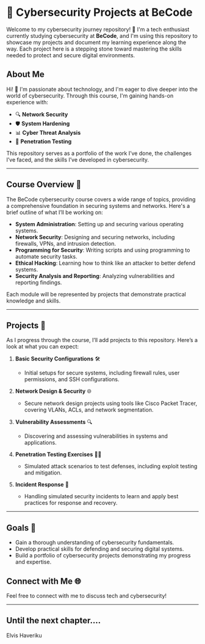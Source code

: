 
# 🔐 Cybersecurity Projects at BeCode

Welcome to my cybersecurity journey repository! 🚀 I'm a tech enthusiast currently studying cybersecurity at **BeCode**, and I'm using this repository to showcase my projects and document my learning experience along the way. Each project here is a stepping stone toward mastering the skills needed to protect and secure digital environments.

## About Me
Hi! 👋 I'm passionate about technology, and I'm eager to dive deeper into the world of cybersecurity. Through this course, I'm gaining hands-on experience with:
- 🔍 **Network Security**
- 🛡️ **System Hardening**
- 📊 **Cyber Threat Analysis**
- 🔧 **Penetration Testing**

This repository serves as a portfolio of the work I’ve done, the challenges I’ve faced, and the skills I’ve developed in cybersecurity.

---

## Course Overview 📘
The BeCode cybersecurity course covers a wide range of topics, providing a comprehensive foundation in securing systems and networks. Here's a brief outline of what I’ll be working on:

- **System Administration**: Setting up and securing various operating systems.
- **Network Security**: Designing and securing networks, including firewalls, VPNs, and intrusion detection.
- **Programming for Security**: Writing scripts and using programming to automate security tasks.
- **Ethical Hacking**: Learning how to think like an attacker to better defend systems.
- **Security Analysis and Reporting**: Analyzing vulnerabilities and reporting findings.

Each module will be represented by projects that demonstrate practical knowledge and skills.

---

## Projects 📂
As I progress through the course, I’ll add projects to this repository. Here’s a look at what you can expect:

1. **Basic Security Configurations** 🛠️
   - Initial setups for secure systems, including firewall rules, user permissions, and SSH configurations.

2. **Network Design & Security** 🌐
   - Secure network design projects using tools like Cisco Packet Tracer, covering VLANs, ACLs, and network segmentation.

3. **Vulnerability Assessments** 🔍
   - Discovering and assessing vulnerabilities in systems and applications.

4. **Penetration Testing Exercises** 🕵️‍♂️
   - Simulated attack scenarios to test defenses, including exploit testing and mitigation.

5. **Incident Response** 🚨
   - Handling simulated security incidents to learn and apply best practices for response and recovery.

---

## Goals 🎯
- Gain a thorough understanding of cybersecurity fundamentals.
- Develop practical skills for defending and securing digital systems.
- Build a portfolio of cybersecurity projects demonstrating my progress and expertise.

## Connect with Me 🌐
Feel free to connect with me to discuss tech and cybersecurity!

---

## Until the next chapter....
Elvis Haveriku
